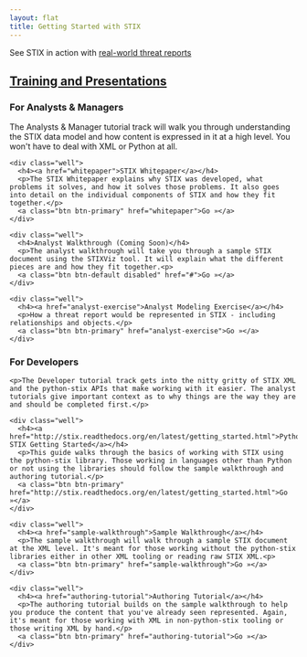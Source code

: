 ```yaml
---
layout: flat
title: Getting Started with STIX
---
```


<div class="alert alert-warning" role="alert">
  See STIX in action with <a href="/examples" class="alert-link"> 
  real-world threat reports</a>
</div>

## [Training and Presentations](/learn)

<div class="row">
  <div class="col-md-6 getting-started-left">
    <h3>For Analysts & Managers</h3>
    <p>The Analysts & Manager tutorial track will walk you through understanding the STIX data model and how content is expressed in it at a high level. You won't have to deal with XML or Python at all.</p>

    <div class="well">
      <h4><a href="whitepaper">STIX Whitepaper</a></h4>
      <p>The STIX Whitepaper explains why STIX was developed, what problems it solves, and how it solves those problems. It also goes into detail on the individual components of STIX and how they fit together.</p>
      <a class="btn btn-primary" href="whitepaper">Go »</a>
    </div>

    <div class="well">
      <h4>Analyst Walkthrough (Coming Soon)</h4>
      <p>The analyst walkthrough will take you through a sample STIX document using the STIXViz tool. It will explain what the different pieces are and how they fit together.<p>
      <a class="btn btn-default disabled" href="#">Go »</a>
    </div>

    <div class="well">
      <h4><a href="analyst-exercise">Analyst Modeling Exercise</a></h4>
      <p>How a threat report would be represented in STIX - including relationships and objects.</p>
      <a class="btn btn-primary" href="analyst-exercise">Go »</a>
    </div>

  </div>

  <div class="col-md-6 getting-started-right">
    <h3>For Developers</h3>

    <p>The Developer tutorial track gets into the nitty gritty of STIX XML and the python-stix APIs that make working with it easier. The analyst tutorials give important context as to why things are the way they are and should be completed first.</p>

    <div class="well">
      <h4><a href="http://stix.readthedocs.org/en/latest/getting_started.html">Python STIX Getting Started</a></h4>
      <p>This guide walks through the basics of working with STIX using the python-stix library. Those working in languages other than Python or not using the libraries should follow the sample walkthrough and authoring tutorial.</p>
      <a class="btn btn-primary" href="http://stix.readthedocs.org/en/latest/getting_started.html">Go »</a>
    </div>

    <div class="well">
      <h4><a href="sample-walkthrough">Sample Walkthrough</a></h4>
      <p>The sample walkthrough will walk through a sample STIX document at the XML level. It's meant for those working without the python-stix libraries either in other XML tooling or reading raw STIX XML.<p>
      <a class="btn btn-primary" href="sample-walkthrough">Go »</a>
    </div>

    <div class="well">
      <h4><a href="authoring-tutorial">Authoring Tutorial</a></h4>
      <p>The authoring tutorial builds on the sample walkthrough to help you produce the content that you've already seen represented. Again, it's meant for those working with XML in non-python-stix tooling or those writing XML by hand.</p>
      <a class="btn btn-primary" href="authoring-tutorial">Go »</a>
    </div>
  </div>
</div>

